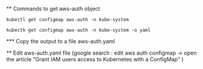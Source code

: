 ** Commands to get aws-auth object 

```
kubectl get configmap aws-auth -n kube-system
```
```
kubectk get configmap aws-auth -n kube-system -o yaml
```
*** Copy the output  to a file aws-auth.yaml

** Edit aws-auth.yaml file (google search : edit aws auth configmap -> open the article  "Grant IAM users access to Kubernetes with a ConfigMap" )